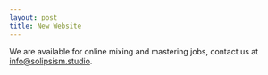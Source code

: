 ```yaml
---
layout: post
title: New Website
---
```


We are available for online mixing and mastering jobs, contact us at <a class="underline" href="mailto:info@solipsism.studio">info@solipsism.studio</a>.
